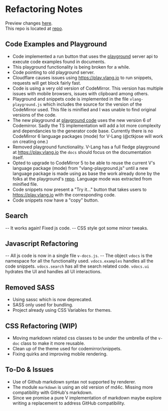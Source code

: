 # Refactoring Notes

Preview changes [here](https://www.exponentialworks.com/v/docs/index.html).<br>
This repo is located at [repo](https://github.com/ctkjose/v-docs-generator).<br>


## Code Examples and Playground

- Code implemented a run button that uses the [playground](https://github.com/vlang/playground) server api to execute code examples found in documents.
- This playground functionality is being broken for a while.
- Code pointing to old playground server.
- Cloudflare causes issues using https://play.vlang.io to run snippets, requests will get block fairly fast.
- Code is using a very old version of CodeMirror. This version has multiple issues with mobile browsers, issues with clipboard among others.
- Playground and snippets code is implemented in the file `vlang-playground.js` which includes the source for the version of the CodeMirror used. This file is minified and I was unable to find original versions of the code.
- The new playground at [playground code](https://github.com/vlang/playground) uses the new version 6 of Codemirror. Sadly the TS implementation will add a lot more complexity and dependancies to the generator code base. Currently there is no CodeMirror 6 language packages (mode) for V-Lang (@ctkjose will work on creating one.)
- Removed playground functionality. V-Lang has a full fledge playground at https://play.vlang.io the `docs` should focus on the documentation itself.
- Opted to upgrade to CodeMirror 5 to be able to reuse the current V's language package (mode) from "vlang-playground.js" until a new language package is made using as base the work already done by the folks at the playground's [repo](https://github.com/vlang/playground). Language mode was extracted from minified file.
- Code snippets now present a "Try it..." button that takes users to https://play.vlang.io with the corresponding code.
- Code snippets now have a "copy" button.

## Search

-- It works again! Fixed js code.
-- CSS style got some minor tweaks.


## Javascript Refactoring

-- All js code is now in a single file `v-docs.js`.
-- The object `vdocs` is the namespace for all the functionality used. `vdocs.examples` handles all the code snippets. `vdocs.search` has all the search related code. `vdocs.ui` hydrates the UI and handles all UI interactions.



## Removed SASS

- Using sassc which is now deprecated.
- SASS only used for bundling.
- Project already using CSS Variables for themes.

## CSS Refactoring (WIP)

- Moving markdown related css classes to be under the umbrella of the `v-doc` class to make it more reusable.
- Clean up of the theme used for codemirror/snippets.
- Fixing quirks and improving mobile rendering.

## To-Do & Issues
- Use of Github markdown syntax not supported by renderer.
- The module `markdown` is using an old version of md4c. Missing more compatibility with GitHub's markdown.
- Since we promise a pure V implementation of markdown maybe explore writing a replacement to address GitHub compatibility. 

